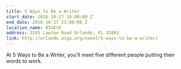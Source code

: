 ```yaml
---
title: 5 Ways to Be a Writer
start_date: 2016-10-27 19:00:00 Z
end_date: 2016-10-27 21:00:00 Z
location_name: BIGEYE
address: 3203 Lawton Road Orlando, FL 32803
link: http://orlando.aiga.org/event/5-ways-to-be-a-writer/
---
```


At 5 Ways to Be a Writer, you'll meet five different people putting their words to work.
